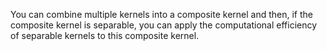 You can combine multiple kernels into a composite kernel and then, if the composite kernel is separable, you can apply the computational efficiency of separable kernels to this composite kernel.
